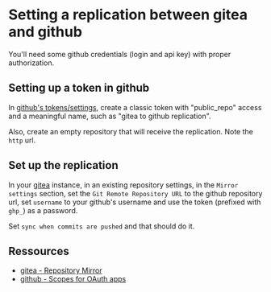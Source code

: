# Setting a replication between gitea and github

You'll need some github credentials (login and api key) with proper authorization.

## Setting up a token in github

In [github's tokens/settings](https://github.com/settings/tokens), create a classic token with "public_repo" access and a meaningful name, such as "gitea to github replication".

Also, create an empty repository that will receive the replication. Note the `http` url.


## Set up the replication

In your [gitea](https://gitea.com) instance, in an existing repository settings, in the `Mirror settings` section, set the `Git Remote Repository URL` to the github repository url, set `username` to your github's username and use the token (prefixed with `ghp_`) as a password.

Set `sync when commits are pushed` and that should do it.

## Ressources

- [gitea - Repository Mirror](https://docs.gitea.com/usage/repo-mirror)
- [github - Scopes for OAuth apps](https://docs.github.com/en/apps/oauth-apps/building-oauth-apps/scopes-for-oauth-apps)

